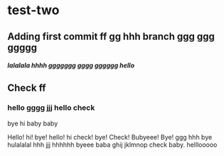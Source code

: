 # test-two

## Adding first commit ff gg hhh branch ggg ggg ggggg

##### lalalala hhhh ggggggg gggg gggggg hello
## Check ff 
### hello gggg jjj hello check

bye
hi baby baby

Hello! hi! bye! hello! hi check! bye! Check! Bubyeee! Bye!
ggg hhh bye hulalalal
hhh jjj hhhhhh byeee
baba
ghij jklmnop
check baby. helllooooo
